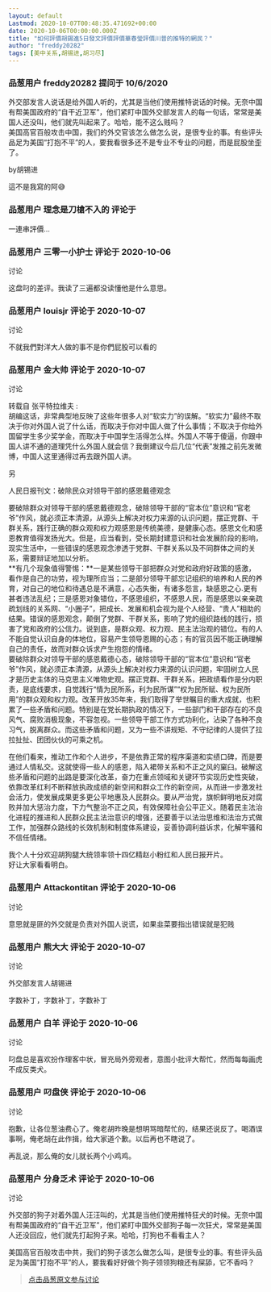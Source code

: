 ```yaml
---
layout: default
Lastmod: 2020-10-07T00:48:35.471692+00:00
date: 2020-10-06T00:00:00.000Z
title: "如何評價胡錫進5日發文評價評價華春瑩評價川普的推特的網民？"
author: "freddy20282"
tags: [美中关系,胡锡进,胡习尽]
---
```



### 品葱用户 **freddy20282** 提问于 10/6/2020
    
外交部发言人说话是给外国人听的，尤其是当他们使用推特说话的时候。无奈中国有帮美国政府的“自干近卫军”，他们紧盯中国外交部发言人的每一句话，常常是美国人还没叫，他们就先叫起来了。哈哈，能不这么贱吗？  
美国高官百般攻击中国，我们的外交官该怎么做怎么说，是很专业的事。有些评头品足为美国“打抱不平”的人，要我看很多还不是专业不专业的问题，而是屁股坐歪了。  
  
by胡锡进  
  
這不是我寫的阿😅
    
                

### 品葱用户 **理念是刀槍不入的** 评论于 
        
一連串評價...
        
                

### 品葱用户 **三零一小护士** 评论于 2020-10-06
讨论

        
这盘叼的差评。我读了三遍都没读懂他是什么意思。
        
                

### 品葱用户 **louisjr** 评论于 2020-10-07
讨论

        
不就我們對洋大人做的事不是你們屁股可以看的
        
                

### 品葱用户 **金大帅** 评论于 2020-10-07
讨论

        
转载自 张平特拉维夫 :  
胡编这话，非常典型地反映了这些年很多人对“软实力”的误解。“软实力”最终不取决于你对外国人说了什么话，而取决于你对中国人做了什么事情；不取决于你给外国留学生多少奖学金，而取决于中国学生活得怎么样。外国人不等于傻逼，你跟中国人讲不通的道理凭什么外国人就会信？我倒建议今后几位“代表”发推之前先发微博，中国人这里通得过再去跟外国人讲。  
  
另  
  
人民日报刊文：破除民众对领导干部的感恩戴德观念  
  
要破除群众对领导干部的感恩戴德观念，破除领导干部的“官本位”意识和“官老爷”作风，就必须正本清源，从源头上解决对权力来源的认识问题，摆正党群、干群关系，践行正确的群众观和权力观感恩是传统美德，是健康心态。感恩文化和感恩教育值得发扬光大。但是，应当看到，受长期封建意识和社会发展阶段的影响，现实生活中，一些错误的感恩观念渗透于党群、干群关系以及不同群体之间的关系，需要辩证地加以分析。  
**有几个现象值得警惕：**一是某些领导干部把群众对党和政府好政策的感激，看作是自己的功劳，视为理所应当；二是部分领导干部忘记组织的培养和人民的养育，对自己的地位和待遇总是不满意，心态失衡，有诸多怨言，缺感恩之心.更有甚者违法乱纪；三是感恩对象错位，不感恩组织，不感恩人民，而是感恩以亲亲疏疏划线的关系网、“小圈子”，把成长、发展和机会视为是个人经营、“贵人”相助的结果。错误的感恩观念，颠倒了党群、干群关系，影响了党的组织路线的践行，损害了党和政府的公信力。说到底，是群众观、权力观、民主法治观的错位。有的人不能自觉认识自身的体地位，容易产生领导恩赐的心态；有的官员因不能正确理解自己的责任，故而对群众诉求产生抱怨的情绪。  
要破除群众对领导干部的感恩戴德心态，破除领导干部的“官本位”意识和“官老爷”作风，就必须正本清源，从源头上解决对权力来源的认识问题，牢固树立人民才是历史主体的马克思主义唯物史观。摆正党群、干群关系，把政绩看作是分内职责，是底线要求，自觉践行“情为民所系，利为民所谋”“权为民所赋、权为民所用”的群众观和权力观。改革开放35年来，我们取得了举世瞩目的重大成就，也积累了一些矛盾和问题。特别是在党长期执政的情况下，一些部门和干部存在的不良风气、腐败消极现象，不容忽视。一些领导干部工作方式功利化，沾染了各种不良习气，脱离群众。而这些矛盾和问题，又为一些不讲规矩、不守纪律的人提供了拉拉扯扯、团团伙伙的可乘之机。  
  
在他们看来，推动工作和个人进步，不是依靠正常的程序渠道和实绩口碑，而是要通过人情私交。这就使得一些人的感恩，陷入裙带关系和不正之风的窠臼。破解这些矛盾和问题的出路是要深化改革，奋力在重点领域和关键环节实现历史性突破，依靠改革红利不断释放执政成绩的新空间和群众工作的新空间，从而进一步激发社会活力，使发展成果更多更公平地惠及人民群众。要从严治党，旗帜鲜明地反对腐败并加大惩治力度，下力气整治不正之风，有效保障社会公平正义。随着民主法治化进程的推进和人民群众民主法治意识的增强，还要善于以法治思维和法治方式做工作，加强群众路线的长效机制和制度体系建设，妥善协调利益诉求，化解牢骚和不信任情绪。  
  
我个人十分欢迎胡狗腿大统领率领十四亿精赵小粉红和人民日报开片。  
好让大家看看明白。
        
                

### 品葱用户 **Attackontitan** 评论于 2020-10-06
讨论

        
意思就是匪的外交就是负责对外国人说谎，如果韭菜要指出错误就是犯贱
        
                

### 品葱用户 **熊大大** 评论于 2020-10-07
讨论

        
外交部发言人胡锡进  
  
字数补丁，字数补丁，字数补丁
        
                

### 品葱用户 **白羊** 评论于 2020-10-06
讨论

        
叼盘总是喜欢扮作理客中状，冒充局外旁观者，意图小批评大帮忙，然而每每画虎不成反类犬。
        
                

### 品葱用户 **叼盘侠** 评论于 2020-10-06
讨论

        
抱歉，让各位葱油费心了。俺老胡昨晚是想明骂暗帮忙的，结果还说反了。喝酒误事啊，俺老胡在此作揖，给大家道个歉。以后再也不瞎说了。  
  
再乱说，那么俺的女儿就长两个小鸡鸡。
        
                

### 品葱用户 **分身乏术** 评论于 2020-10-06
讨论

        
外交部的狗子对着外国人汪汪叫的，尤其是当他们使用推特狂犬的时候。无奈中国有帮美国政府的“自干近卫军”，他们紧盯中国外交部狗子每一次狂犬，常常是美国人还没回应，他们就先打起狗子来。哈哈，打狗也不看看主人？  
  
美国高官百般攻击中共，我们的狗子该怎么做怎么叫，是很专业的事。有些评头品足为美国“打抱不平”的人，要我看好好做个狗子领领狗粮还有屎舔，它不香吗？
        
                





> [点击品葱原文参与讨论](https://pincong.rocks/question/31838)

